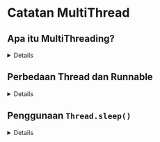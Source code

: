 # Catatan MultiThread

## Apa itu MultiThreading?
<details>

Multithreading adalah pemrosesan beberapa program yang dijalankan secara paralel dalam waktu yang bersamaan. Multithreading juga merupakan salah satu contoh penerapan Asynchronous.

Asynchronous berarti program yang telah dijalankan tidak perlu selesai dieksekusi agar dapat melanjutkan ke tahap berikutnya. Dengan demikian, beberapa program atau kode dapat dieksekusi secara bersamaan.

Contoh sederhana dari multithreading adalah saat kita membuka beberapa tab di browser. Misalnya, kita dapat membuka YouTube di tab A dan Facebook di tab B secara bersamaan.

</details>

## Perbedaan Thread dan Runnable
<details>

### 1. Thread
- Merupakan superclass (induk) yang dapat di-extend oleh kelas lain agar dapat menjalankan perintah `start()`.
- Kekurangannya, dalam Java, sebuah class tidak dapat menjadi subclass dari dua superclass sekaligus (tidak mendukung multiple inheritance). Oleh karena itu, jika menggunakan `extends Thread`, kelas tersebut tidak dapat meng-extend kelas lain.

### 2. Runnable
- Merupakan sebuah interface yang dapat diimplementasikan oleh sebuah class agar dapat menjalankan perintah `run()`.
- Kelebihannya, Java memungkinkan sebuah class untuk mengimplementasikan lebih dari satu interface dan tetap dapat meng-extend kelas lain.

### Kesimpulan
Disarankan menggunakan `Runnable` karena lebih fleksibel. Namun, `Thread` juga dapat digunakan jika ingin langsung membuat thread dengan meng-extend kelas `Thread`.

</details>

## Penggunaan `Thread.sleep()`
<details>

`Thread.sleep()` merupakan metode dalam Java yang digunakan untuk memberikan jeda atau menunda eksekusi sebuah thread dalam satuan milidetik (1.000 milidetik = 1 detik). 

Fungsi ini berguna untuk mengontrol eksekusi multithreading agar kita dapat mengatur thread mana yang dijalankan terlebih dahulu sebelum thread lainnya ikut berjalan. Selain itu, `Thread.sleep()` dapat membantu dalam simulasi delay program maupun proses loading.

</details>
